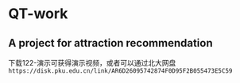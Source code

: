 # QT-work
## A project for attraction recommendation
下载122-演示可获得演示视频，或者可以通过北大网盘 `https://disk.pku.edu.cn/link/AR6D26095742874F0D95F2B055473E5C59`

